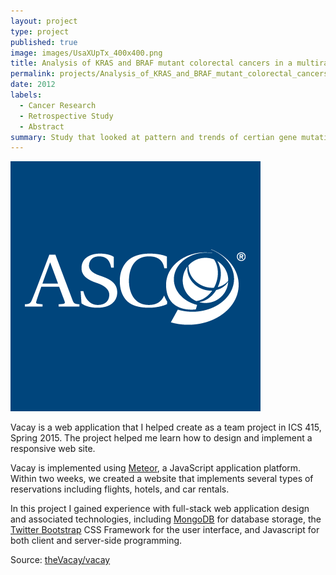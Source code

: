 ```yaml
---
layout: project
type: project
published: true
image: images/UsaXUpTx_400x400.png
title: Analysis of KRAS and BRAF mutant colorectal cancers in a multiracial population
permalink: projects/Analysis_of_KRAS_and_BRAF_mutant_colorectal_cancers_in_a_multiracial_population
date: 2012
labels:
  - Cancer Research
  - Retrospective Study
  - Abstract
summary: Study that looked at pattern and trends of certian gene mutations and their correlation to survival rates for a multiracial population.
---
```


<img class="ui medium right floated rounded image" src="../images/UsaXUpTx_400x400.png">

Vacay is a web application that I helped create as a team project in ICS 415, Spring 2015. The project helped me learn how to design and implement a responsive web site.

Vacay is implemented using [Meteor](http://meteor.com), a JavaScript application platform. Within two weeks, we created a website that implements several types of reservations including flights, hotels, and car rentals.

In this project I gained experience with full-stack web application design and associated technologies, including [MongoDB](http://mongodb.com) for database storage, the [Twitter Bootstrap](http://getbootstrap.com/) CSS Framework for the user interface, and Javascript for both client and server-side programming. 
 
Source: <a href="https://github.com/theVacay/vacay"><i class="large github icon"></i>theVacay/vacay</a>
